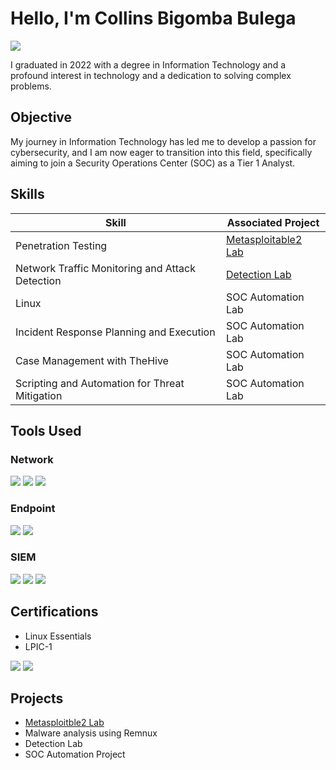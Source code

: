  # Hello, I'm Collins Bigomba Bulega
<a href="https://linkedin.com/in/collins-bigomba-bulega-47731b288"><img src="https://img.shields.io/badge/-LinkedIn-0072b1?&style=for-the-badge&logo=linkedin&logoColor=white" /></a>

I graduated in 2022 with a degree in Information Technology and a profound interest in technology and a dedication to solving complex problems.

## Objective

My journey in Information Technology has led me to develop a passion for cybersecurity, and I am now eager to transition into this field, specifically aiming to join a Security Operations Center (SOC) as a Tier 1 Analyst.

## Skills

| Skill                                         | Associated Project         |
|-----------------------------------------------|----------------------------|
| Penetration Testing                           | <a href="https://github.com/collinsbigomba/metasploitable2/blob/main/README.md">Metasploitable2 Lab</a> |
| Network Traffic Monitoring and Attack Detection | <a href="https://google.com">Detection Lab</a>|
| Linux                                          | SOC Automation Lab|
| Incident Response Planning and Execution      | SOC Automation Lab|
| Case Management with TheHive                  | SOC Automation Lab|
| Scripting and Automation for Threat Mitigation | SOC Automation Lab|

## Tools Used

### Network
<div>
    <img src="https://img.shields.io/badge/-Wireshark-1679A7?&style=for-the-badge&logo=Wireshark&logoColor=white" />
    <img src="https://img.shields.io/badge/-Suricata-EF3B2D?&style=for-the-badge&logo=Suricata&logoColor=white" />
    <img src="https://img.shields.io/badge/-Zeek-777BB4?&style=for-the-badge&logo=Zeek&logoColor=white" />
</div>

### Endpoint
<div>
    <img src="https://img.shields.io/badge/-Microsoft_Defender_for_Endpoint-00A4EF?&style=for-the-badge&logo=Microsoft&logoColor=white" />
    <img src="https://img.shields.io/badge/-Velociraptor-4B275F?&style=for-the-badge&logo=Velociraptor&logoColor=white" />
</div>

### SIEM
<div>
    <img src="https://img.shields.io/badge/-Microsoft_Sentinel-0078D4?&style=for-the-badge&logo=Microsoft&logoColor=white" />
    <img src="https://img.shields.io/badge/-Splunk-000000?&style=for-the-badge&logo=Splunk&logoColor=white" />
    <img src="https://img.shields.io/badge/-Elastic-005571?&style=for-the-badge&logo=Elastic&logoColor=white" />
</div>

## Certifications
- Linux Essentials
- LPIC-1
  
<div>
<img src="https://img.shields.io/badge/-Linux%20Essentials-333333?&style=for-the-badge&logo=Linux&logoColor=white" />
  <img src="https://img.shields.io/badge/-LPIC--1-333333?&style=for-the-badge&logo=Linux&logoColor=white" />

</div>

## Projects
- <a href="https://github.com/collinsbigomba/metasploitable2/blob/main/README.md">Metasploitble2 Lab</a>
- Malware analysis using Remnux
- Detection Lab
- SOC Automation Project
